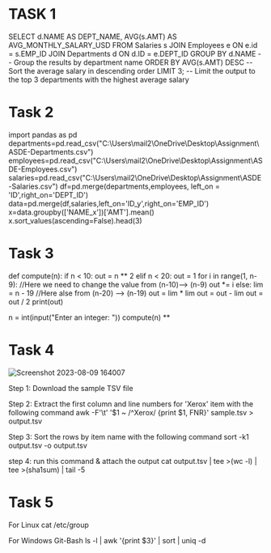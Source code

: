 
# TASK 1

SELECT d.NAME AS DEPT_NAME, AVG(s.AMT) AS AVG_MONTHLY_SALARY_USD FROM Salaries s JOIN Employees e ON e.id = s.EMP_ID JOIN Departments d ON d.ID = e.DEPT_ID GROUP BY d.NAME -- Group the results by department name ORDER BY AVG(s.AMT) DESC -- Sort the average salary in descending order LIMIT 3; -- Limit the output to the top 3 departments with the highest average salary

# Task 2

import pandas as pd departments=pd.read_csv("C:\Users\mail2\OneDrive\Desktop\Assignment\ASDE-Departments.csv") employees=pd.read_csv("C:\Users\mail2\OneDrive\Desktop\Assignment\ASDE-Employees.csv") salaries=pd.read_csv("C:\Users\mail2\OneDrive\Desktop\Assignment\ASDE-Salaries.csv") df=pd.merge(departments,employees, left_on = 'ID',right_on='DEPT_ID') data=pd.merge(df,salaries,left_on='ID_y',right_on='EMP_ID') x=data.groupby(['NAME_x'])['AMT'].mean() x.sort_values(ascending=False).head(3)

# Task 3

def compute(n): if n < 10: out = n ** 2 elif n < 20: out = 1 for i in range(1, n-9): //Here we need to change the value from (n-10)--> (n-9) out *= i else: lim = n - 19 //Here alse from (n-20) --> (n-19) out = lim * lim out = out - lim out = out / 2 print(out)

n = int(input("Enter an integer: ")) compute(n)
**

# Task 4

![Screenshot 2023-08-09 164007](https://github.com/Vishakha02D2/ASDE_Assignments/assets/120273836/d5491558-fd65-47f1-8d64-0baf39a28b07)

Step 1: Download the sample TSV file

Step 2: Extract the first column and line numbers for 'Xerox' item with the following command awk -F'\t' '$1 ~ /^Xerox/ {print $1, FNR}' sample.tsv > output.tsv

Step 3: Sort the rows by item name with the following command sort -k1 output.tsv -o output.tsv

step 4: run this command & attach the output cat output.tsv | tee >(wc -l) | tee >(sha1sum) | tail -5

# Task 5

For Linux cat /etc/group

For Windows Git-Bash ls -l | awk '{print $3}' | sort | uniq -d

